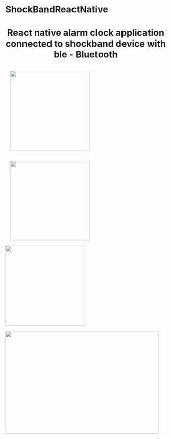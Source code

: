 # ShockBandReactNative

<h1 align="center">
React native alarm clock application connected to shockband device with ble - Bluetooth </h1>
<div>
<img width = 250px style="margin: 15px" src="https://i.hizliresim.com/RPVG21.jpg">
<img width = 250px style="margin: 15px" src="https://i.hizliresim.com/aGDgmz.jpg">
<img width = 250px src="https://i.hizliresim.com/N14GmO.jpg">
</div>
</br>
<img width = 480px height = 320px src="https://i.hizliresim.com/pWo2l0.jpg">
 
</br>
